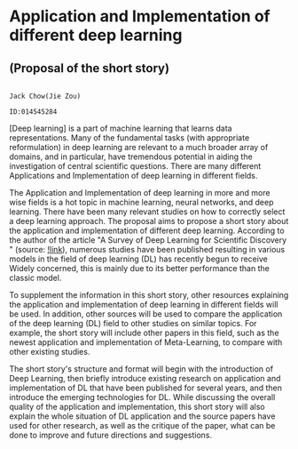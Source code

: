# Application and Implementation of different deep learning

## (Proposal of the short story)
                                                                                                          Jack Chow(Jie Zou)
                                                                                                          ID:014545284



[Deep learning] is a part of machine learning that learns data representations. Many of the fundamental tasks (with appropriate reformulation) in deep learning are relevant to a much broader array of domains, and in particular, have tremendous potential in aiding the investigation of central scientific questions. There are many different Applications and Implementation of deep learning in different fields.

The Application and Implementation of deep learning in more and more wise fields is a hot topic in machine learning, neural networks, and deep learning. There have been many relevant studies on how to correctly select a deep learning approach. The proposal aims to propose a short story about the application and implementation of different deep learning. According to the author of the article "A Survey of Deep Learning for Scientific Discovery " (source: [!link](https://arxiv.org/pdf/2003.11755.pdf)), numerous studies have been published resulting in various models in the field of deep learning (DL) has recently begun to receive Widely concerned, this is mainly due to its better performance than the classic model.

To supplement the information in this short story, other resources explaining the application and implementation of deep learning in different fields will be used. In addition, other sources will be used to compare the application of the deep learning (DL)  field to other studies on similar topics. For example, the short story will include other papers in this field, such as the newest application and implementation of Meta-Learning, to compare with other existing studies.

The short story's structure and format will begin with the introduction of Deep Learning, then briefly introduce existing research on application and implementation of DL that have been published for several years, and then introduce the emerging technologies for DL. While discussing the overall quality of the application and implementation, this short story will also explain the whole situation of  DL application and the source papers have used for other research, as well as the critique of the paper, what can be done to improve and future directions and suggestions.

